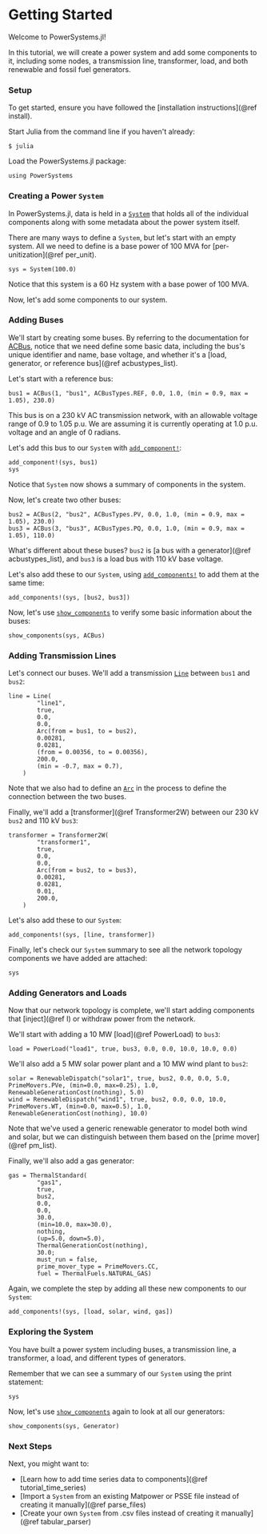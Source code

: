 # Getting Started

Welcome to PowerSystems.jl!

In this tutorial, we will create a power system and add some components to it,
including some nodes, a transmission line, transformer, load, and both renewable
and fossil fuel generators. 

### Setup 

To get started, ensure you have followed the [installation instructions](@ref install).

Start Julia from the command line if you haven't already:
```
$ julia
```

Load the PowerSystems.jl package:
```@repl basics
using PowerSystems
```

### Creating a Power `System`

In PowerSystems.jl, data is held in a [`System`](@ref) that holds all of the individual components
along with some metadata about the power system itself.

There are many ways to define a `System`, but let's start with an empty system.
All we need to define is a base power of 100 MVA for [per-unitization](@ref per_unit). 

```@repl basics
sys = System(100.0)
```

Notice that this system is a 60 Hz system with a base power of 100 MVA.

Now, let's add some components to our system.

### Adding Buses

We'll start by creating some buses. By referring to the documentation for
[ACBus](@ref), notice that we need define some basic data, including the bus's
unique identifier and name, base voltage, and whether it's a [load, generator,
or reference bus](@ref acbustypes_list). 

Let's start with a reference bus:

```@repl basics
bus1 = ACBus(1, "bus1", ACBusTypes.REF, 0.0, 1.0, (min = 0.9, max = 1.05), 230.0)
```
This bus is on a 230 kV AC transmission network, with an allowable voltage range of
0.9 to 1.05 p.u. We are assuming it is currently operating at 1.0 p.u. voltage and
an angle of 0 radians. 

Let's add this bus to our `System` with [`add_component!`](@ref):
```@repl basics
add_component!(sys, bus1)
sys
```
Notice that `System` now shows a summary of components in the system.

Now, let's create two other buses:
```@repl basics
bus2 = ACBus(2, "bus2", ACBusTypes.PV, 0.0, 1.0, (min = 0.9, max = 1.05), 230.0)
bus3 = ACBus(3, "bus3", ACBusTypes.PQ, 0.0, 1.0, (min = 0.9, max = 1.05), 110.0)
```
What's different about these buses? `bus2` is
[a bus with a generator](@ref acbustypes_list), and `bus3` is a load bus with 110
kV base voltage.

Let's also add these to our `System`, using [`add_components!`](@ref) to add them
at the same time:
```@repl basics
add_components!(sys, [bus2, bus3])
```

Now, let's use [`show_components`](@ref) to verify some basic information about
the buses:
```@repl basics
show_components(sys, ACBus)
```

### Adding Transmission Lines
Let's connect our buses. We'll add a transmission [`Line`](@ref) between `bus1` and `bus2`: 
```@repl basics
line = Line(
        "line1",
        true,
        0.0,
        0.0,
        Arc(from = bus1, to = bus2),
        0.00281,
        0.0281,
        (from = 0.00356, to = 0.00356),
        200.0,
        (min = -0.7, max = 0.7),
    )
```
Note that we also had to define an [`Arc`](@ref) in the process to define the connection between
the two buses.

Finally, we'll add a [transformer](@ref Transformer2W) between our 230 kV `bus2` and 110 kV `bus3`:
```@repl basics
transformer = Transformer2W(
        "transformer1",
        true,
        0.0,
        0.0,
        Arc(from = bus2, to = bus3),
        0.00281,
        0.0281,
        0.01,
        200.0,
    )
```

Let's also add these to our `System`:
```@repl basics
add_components!(sys, [line, transformer])
```

Finally, let's check our `System` summary to see all the network topology components we have added
are attached:
```@repl basics
sys
```

### Adding Generators and Loads

Now that our network topology is complete, we'll start adding components that [inject](@ref I) or
withdraw power from the network.

We'll start with adding a 10 MW [load](@ref PowerLoad) to `bus3`:
```@repl basics
load = PowerLoad("load1", true, bus3, 0.0, 0.0, 10.0, 10.0, 0.0)
```

We'll also add a 5 MW solar power plant and a 10 MW wind plant to `bus2`:
```@repl basics
solar = RenewableDispatch("solar1", true, bus2, 0.0, 0.0, 5.0, PrimeMovers.PVe, (min=0.0, max=0.25), 1.0, RenewableGenerationCost(nothing), 5.0)
wind = RenewableDispatch("wind1", true, bus2, 0.0, 0.0, 10.0, PrimeMovers.WT, (min=0.0, max=0.5), 1.0, RenewableGenerationCost(nothing), 10.0)
```
Note that we've used a generic renewable generator to model both wind and solar, but we
can distinguish between them based on the [prime mover](@ref pm_list). 

Finally, we'll also add a gas generator:
```@repl basics
gas = ThermalStandard(
        "gas1",
        true,
        bus2,
        0.0,
        0.0,
        30.0,
        (min=10.0, max=30.0),
        nothing,
        (up=5.0, down=5.0),
        ThermalGenerationCost(nothing),
        30.0;
        must_run = false,
        prime_mover_type = PrimeMovers.CC,
        fuel = ThermalFuels.NATURAL_GAS)
```

Again, we complete the step by adding all these new components to our `System`:
```@repl basics
add_components!(sys, [load, solar, wind, gas])
```

### Exploring the System

You have built a power system including buses, a transmission line, a transformer,
a load, and different types of generators. 

Remember that we can see a summary of our `System` using the print statement:
```@repl basics
sys
```

Now, let's use [`show_components`](@ref) again to look at all our generators:
```@repl basics
show_components(sys, Generator)
```


### Next Steps

Next, you might want to:
- [Learn how to add time series data to components](@ref tutorial_time_series)
- [Import a `System` from an existing Matpower or PSSE file instead of creating it manually](@ref parse_files)
- [Create your own `System` from .csv files instead of creating it manually](@ref tabular_parser)
